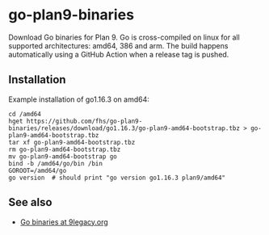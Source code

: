 # go-plan9-binaries
Download Go binaries for Plan 9. Go is cross-compiled on linux for all supported architectures: amd64, 386 and arm.
The build happens automatically using a GitHub Action when a release tag is pushed.

## Installation

Example installation of go1.16.3 on amd64:
```
cd /amd64
hget https://github.com/fhs/go-plan9-binaries/releases/download/go1.16.3/go-plan9-amd64-bootstrap.tbz > go-plan9-amd64-bootstrap.tbz
tar xf go-plan9-amd64-bootstrap.tbz
rm go-plan9-amd64-bootstrap.tbz
mv go-plan9-amd64-bootstrap go
bind -b /amd64/go/bin /bin
GOROOT=/amd64/go
go version  # should print "go version go1.16.3 plan9/amd64"
```

## See also
* [Go binaries at 9legacy.org](http://9legacy.org/download.html)

